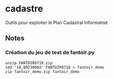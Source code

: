 # cadastre
Outils pour exploiter le Plan Cadastral Informatisé




## Notes

### Création du jeu de test de fantoir.py

    unzip FANTOIR0718.zip
    sed '10,8023000d' FANTOIR0718 > fantoir_demo
    zip fantoir_demo.zip fantoir_demo
